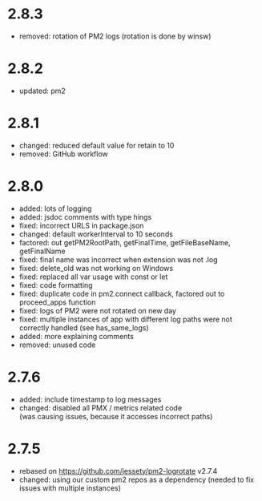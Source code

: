# 2.8.3
- removed: rotation of PM2 logs (rotation is done by winsw)

# 2.8.2
- updated: pm2

# 2.8.1
- changed: reduced default value for retain to 10
- removed: GitHub workflow

# 2.8.0
- added: lots of logging
- added: jsdoc comments with type hings
- fixed: incorrect URLS in package.json
- changed: default workerInterval to 10 seconds 
- factored: out getPM2RootPath, getFinalTime, getFileBaseName, getFinalName
- fixed: final name was incorrect when extension was not .log
- fixed: delete_old was not working on Windows
- fixed: replaced all var usage with const or let
- fixed: code formatting
- fixed: duplicate code in pm2.connect callback, factored out to proceed_apps function
- fixed: logs of PM2 were not rotated on new day
- fixed: multiple instances of app with different log paths were not correctly handled 
  (see has_same_logs)
- added: more explaining comments
- removed: unused code

# 2.7.6
- added: include timestamp to log messages
- changed: disabled all PMX / metrics related code   
  (was causing issues, because it accesses incorrect paths)

# 2.7.5
- rebased on https://github.com/jessety/pm2-logrotate v2.7.4
- changed: using our custom pm2 repos as a dependency (needed to fix issues with multiple instances)
